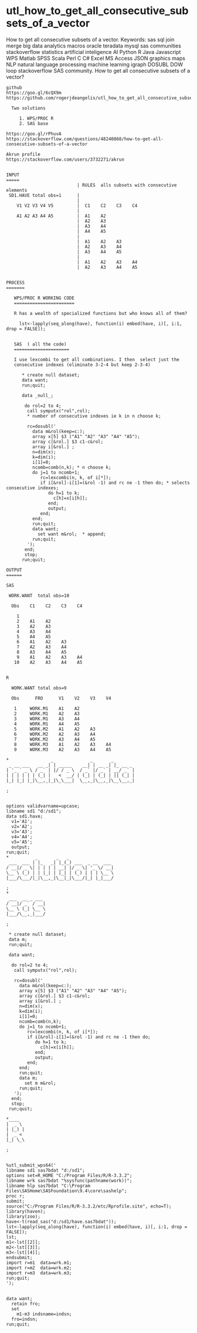 # utl_how_to_get_all_consecutive_subsets_of_a_vector
How to get all consecutive subsets of a vector. Keywords: sas sql join merge big data analytics macros oracle teradata mysql sas communities stackoverflow statistics artificial inteligence AI Python R Java Javascript WPS Matlab SPSS Scala Perl C C# Excel MS Access JSON graphics maps NLP natural language processing machine learning igraph DOSUBL DOW loop stackoverflow SAS community.
    How to get all consecutive subsets of a vector?

    github
    https://goo.gl/6cQX9m
    https://github.com/rogerjdeangelis/utl_how_to_get_all_consecutive_subsets_of_a_vector

      Two solutions

         1. WPS/PROC R
         2. SAS base

    https://goo.gl/rPhuvA
    https://stackoverflow.com/questions/48240868/how-to-get-all-consecutive-subsets-of-a-vector

    Akrun profile
    https://stackoverflow.com/users/3732271/akrun


    INPUT
    =====
                               | RULES  alls subsets with consecutive elements
     SD1.HAVE total obs=1      |
                               |
        V1 V2 V3 V4 V5         |  C1    C2    C3    C4
                               |
        A1 A2 A3 A4 A5         |  A1    A2
                               |  A2    A3
                               |  A3    A4
                               |  A4    A5
                               |
                               |  A1    A2    A3
                               |  A2    A3    A4
                               |  A3    A4    A5
                               |
                               |  A1    A2    A3    A4
                               |  A2    A3    A4    A5


    PROCESS
    =======

       WPS/PROC R WORKING CODE
       =======================

       R has a wealth of specialized functions but who knows all of them?

         lst<-lapply(seq_along(have), function(i) embed(have, i)[, i:1, drop = FALSE]);


       SAS  ( all the code)
       =====================

       I use lexcombi to get all combinations. I then  select just the
       consecutive indexes (eliminate 3-2-4 but keep 2-3-4)

          * create null dataset;
          data want;
          run;quit;

          data _null_;

           do rol=2 to 4;
            call symputx("rol",rol);
            * number of consecutive indexes ie k in n choose k;

            rc=dosubl('
              data m&rol(keep=c:);
              array x[5] $3 ("A1" "A2" "A3" "A4" "A5");
              array c[&rol.] $3 c1-c&rol;
              array i[&rol.] ;
              n=dim(x);
              k=dim(i);
              i[1]=0;
              ncomb=comb(n,k); * n choose k;
              do j=1 to ncomb+1;
                 rc=lexcombi(n, k, of i[*]);
                 if i[&rol]-i[1]=(&rol -1) and rc ne -1 then do; * selects consecutive indexes;
                    do h=1 to k;
                      c[h]=x[i[h]];
                    end;
                    output;
                 end;
              end;
              run;quit;
              data want;
                set want m&rol;  * append;
              run;quit;
            ');
           end;
           stop;
          run;quit;

    OUTPUT
    ======

    SAS

     WORK.WANT  total obs=10

      Obs    C1    C2    C3    C4

        1
        2    A1    A2
        3    A2    A3
        4    A3    A4
        5    A4    A5
        6    A1    A2    A3
        7    A2    A3    A4
        8    A3    A4    A5
        9    A1    A2    A3    A4
       10    A2    A3    A4    A5


    R

      WORK.WANT total obs=9

      Obs      FRO      V1    V2    V3    V4

       1     WORK.M1    A1    A2
       2     WORK.M1    A2    A3
       3     WORK.M1    A3    A4
       4     WORK.M1    A4    A5
       5     WORK.M2    A1    A2    A3
       6     WORK.M2    A2    A3    A4
       7     WORK.M2    A3    A4    A5
       8     WORK.M3    A1    A2    A3    A4
       9     WORK.M3    A2    A3    A4    A5

    *                _              _       _
     _ __ ___   __ _| | _____    __| | __ _| |_ __ _
    | '_ ` _ \ / _` | |/ / _ \  / _` |/ _` | __/ _` |
    | | | | | | (_| |   <  __/ | (_| | (_| | || (_| |
    |_| |_| |_|\__,_|_|\_\___|  \__,_|\__,_|\__\__,_|

    ;


    options validvarname=upcase;
    libname sd1 "d:/sd1";
    data sd1.have;
      v1='A1';
      v2='A2';
      v3='A3';
      v4='A4';
      v5='A5';
      output;
    run;quit;
    *          _       _   _
     ___  ___ | |_   _| |_(_) ___  _ __  ___
    / __|/ _ \| | | | | __| |/ _ \| '_ \/ __|
    \__ \ (_) | | |_| | |_| | (_) | | | \__ \
    |___/\___/|_|\__,_|\__|_|\___/|_| |_|___/

    ;
    *
     ___  __ _ ___
    / __|/ _` / __|
    \__ \ (_| \__ \
    |___/\__,_|___/

    ;

     * create null dataset;
     data m;
     run;quit;

     data want;

      do rol=2 to 4;
       call symputx("rol",rol);

       rc=dosubl('
         data m&rol(keep=c:);
         array x[5] $3 ("A1" "A2" "A3" "A4" "A5");
         array c[&rol.] $3 c1-c&rol;
         array i[&rol.] ;
         n=dim(x);
         k=dim(i);
         i[1]=0;
         ncomb=comb(n,k);
         do j=1 to ncomb+1;
            rc=lexcombi(n, k, of i[*]);
            if i[&rol]-i[1]=(&rol -1) and rc ne -1 then do;
               do h=1 to k;
                 c[h]=x[i[h]];
               end;
               output;
            end;
         end;
         run;quit;
         data m;
           set m m&rol;
         run;quit;
       ');
      end;
      stop;
     run;quit;

    *____
    |  _ \
    | |_) |
    |  _ <
    |_| \_\

    ;


    %utl_submit_wps64('
    libname sd1 sas7bdat "d:/sd1";
    options set=R_HOME "C:/Program Files/R/R-3.3.2";
    libname wrk sas7bdat "%sysfunc(pathname(work))";
    libname hlp sas7bdat "C:\Program Files\SASHome\SASFoundation\9.4\core\sashelp";
    proc r;
    submit;
    source("C:/Program Files/R/R-3.3.2/etc/Rprofile.site", echo=T);
    library(haven);
    library(zoo);
    have<-t(read_sas("d:/sd1/have.sas7bdat"));
    lst<-lapply(seq_along(have), function(i) embed(have, i)[, i:1, drop = FALSE]);
    lst;
    m1<-lst[[2]];
    m2<-lst[[3]];
    m3<-lst[[4]];
    endsubmit;
    import r=m1  data=wrk.m1;
    import r=m2  data=wrk.m2;
    import r=m3  data=wrk.m3;
    run;quit;
    ');


    data want;
      retain fro;
      set
        m1-m3 indsname=indsn;
      fro=indsn;
    run;quit;

